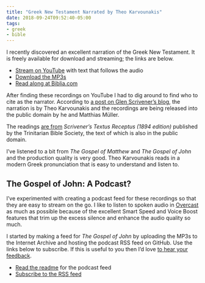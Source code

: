 ```yaml
---
title: "Greek New Testament Narrated by Theo Karvounakis"
date: 2018-09-24T09:52:40-05:00
tags:
- greek
- bible
---
```


I recently discovered an excellent narration of the Greek New Testament. It is freely available for download and streaming; the links are below.

- [Stream on YouTube](https://www.youtube.com/watch?v=-BfYa4QM2dc&list=PL40D66708671D260F) with text that follows the audio
- [Download the MP3s](http://bit.ly/KoineGreekNT-mp3)
- [Read along at Biblia.com](https://biblia.com/books/tr1894mr)

After finding these recordings on YouTube I had to dig around to find who to cite as the narrator. According to [a post on Glen Scrivener’s blog](https://christthetruth.net/2012/06/23/free-greek-audio-bible/), the narration is by Theo Karvounakis and the recordings are being released into the public domain by he and Matthias Müller.

The readings [are from](https://www.youtube.com/watch?v=7Nwmwi01AWg&lc=UgwXRj1oN5t6C5aKVIx4AaABAg) *Scrivener’s Textus Receptus (1894 edition)* published by the Trinitarian Bible Society, the text of which is also in the public domain.

I’ve listened to a bit from *The Gospel of Matthew* and *The Gospel of John* and the production quality is very good. Theo Karvounakis reads in a modern Greek pronunciation that is easy to understand and listen to.

## The Gospel of John: A Podcast?

I’ve experimented with creating a podcast feed for these recordings so that they are easy to stream on the go. I like to listen to spoken audio in [Overcast](https://overcast.fm) as much as possible because of the excellent Smart Speed and Voice Boost features that trim up the excess silence and enhance the audio quality so much.

I started by making a feed for *The Gospel of John* by uploading the MP3s to the Internet Archive and hosting the podcast RSS feed on GitHub. Use the links below to subscribe. If this is useful to you then I’d love [to hear your feedback](/contact).

- [Read the readme](https://gist.github.com/jpoehls/aba41a9f0827fe2369df68b307988b3d) for the podcast feed
- [Subscribe to the RSS feed](https://gist.github.com/jpoehls/aba41a9f0827fe2369df68b307988b3d/raw/feed.xml)
